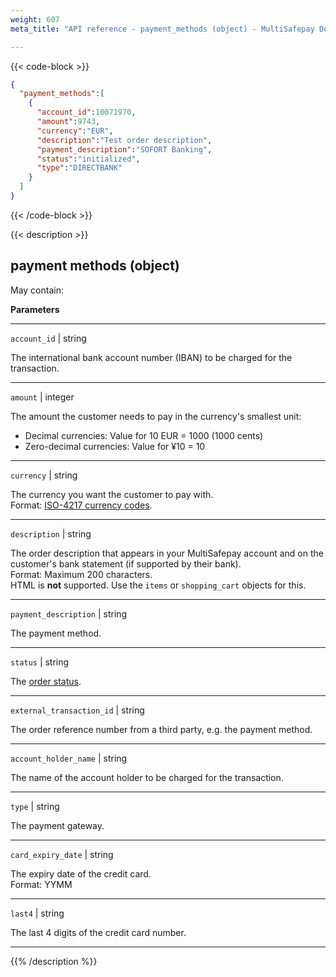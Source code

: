 ```yaml
---
weight: 607
meta_title: "API reference - payment_methods (object) - MultiSafepay Docs"

---
```

{{< code-block >}}
```json 
{
  "payment_methods":[
    {
      "account_id":10071970,
      "amount":9743,
      "currency":"EUR",
      "description":"Test order description",
      "payment_description":"SOFORT Banking",
      "status":"initialized",
      "type":"DIRECTBANK"
    }
  ]
}
```


{{< /code-block >}}

{{< description >}}
## payment methods (object)

May contain:  

**Parameters**

----------------
`account_id` | string

The international bank account number (IBAN) to be charged for the transaction.             

----------------
`amount` | integer 

The amount the customer needs to pay in the currency's smallest unit:

- Decimal currencies: Value for 10 EUR = 1000 (1000 cents)
- Zero-decimal currencies: Value for ¥10 = 10

----------------
`currency` | string 

The currency you want the customer to pay with.  
Format: [ISO-4217 currency codes](https://www.iso.org/iso-4217-currency-codes.html).

----------------
`description` | string 

The order description that appears in your MultiSafepay account and on the customer's bank statement (if supported by their bank).   
Format: Maximum 200 characters.   
HTML is **not** supported. Use the `items` or `shopping_cart` objects for this.

----------------
`payment_description` | string

The payment method.

----------------
`status` | string 

The [order status](/about-payments/multisafepay-statuses/). 

----------------
`external_transaction_id` | string

The order reference number from a third party, e.g. the payment method.

----------------
`account_holder_name` | string

The name of the account holder to be charged for the transaction.

----------------
`type` | string 

The payment gateway.    

----------------
`card_expiry_date` | string 

The expiry date of the credit card.   
Format: YYMM   

----------------
`last4` | string 

The last 4 digits of the credit card number.    

----------------


{{% /description %}}